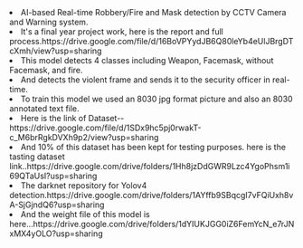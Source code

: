 <li>AI-based Real-time Robbery/Fire and Mask detection by CCTV Camera and Warning system.</li>
<li>It's a final year project work, here is the report and full process.https://drive.google.com/file/d/16BoVPYydJB6Q80leYb4eUlJBrgDTcXmh/view?usp=sharing</li>
<li>This model detects 4 classes including Weapon, Facemask, without Facemask, and fire. </li>
<li>And detects the violent frame and sends it to the security officer in real-time.</li>
<li>To train this model we used an 8030 jpg format picture and also an 8030 annotated text file.</li>
<li>Here is the link of Dataset--https://drive.google.com/file/d/1SDx9hc5pj0rwakT-c_M6brRgkDVXh9p2/view?usp=sharing</li>
<li>And 10% of this dataset has been kept for testing purposes. here is the tasting dataset link..https://drive.google.com/drive/folders/1Hh8jzDdGWR9Lzc4YgoPhsm1i69QTaUsI?usp=sharing</li>
<li>The darknet repository for Yolov4 detection.https://drive.google.com/drive/folders/1AYffb9SBqcgI7vFQiUxh8vA-SjGjndQ6?usp=sharing</li>
<li>And the weight file of this model is here...https://drive.google.com/drive/folders/1dYIUKJGG0iZ6FemYcN_e7rJNxMX4yOLO?usp=sharing</li>
